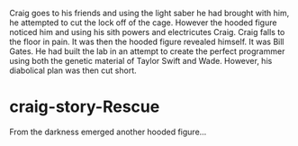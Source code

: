 Craig goes to his friends and using the light saber he had brought with him, he attempted to cut the lock off of the cage. However the hooded figure noticed him and using his sith powers and electricutes Craig. Craig falls to the floor in pain. It was then the hooded figure revealed himself. It was Bill Gates. He had built the lab in an attempt to create the perfect programmer using both the genetic material of Taylor Swift and Wade. However, his diabolical plan was then cut short.

# craig-story-Rescue

From the darkness emerged another hooded figure...

